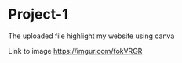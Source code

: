 # Project-1

The uploaded file highlight my website using canva


Link to image https://imgur.com/fokVRGR
